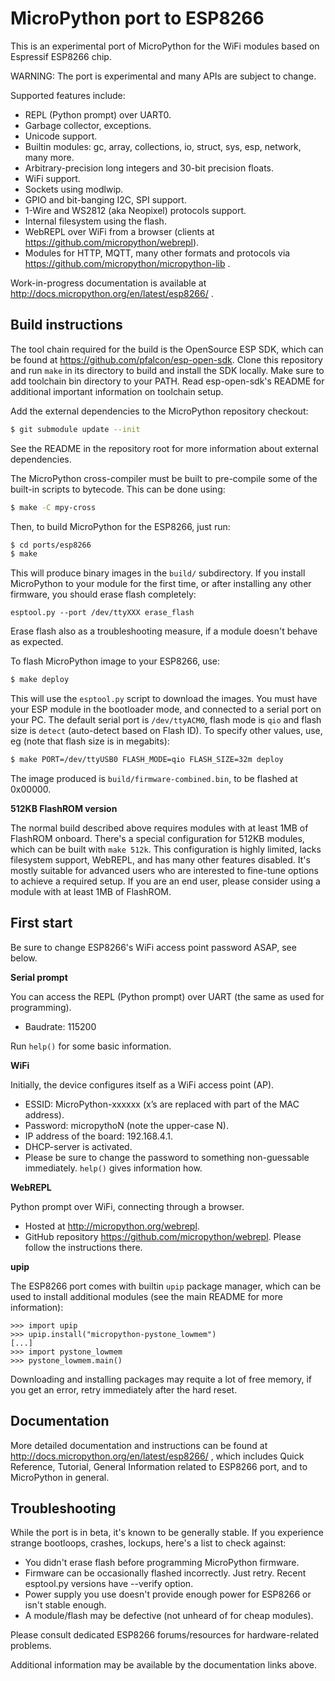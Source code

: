 MicroPython port to ESP8266
===========================

This is an experimental port of MicroPython for the WiFi modules based
on Espressif ESP8266 chip.

WARNING: The port is experimental and many APIs are subject to change.

Supported features include:
- REPL (Python prompt) over UART0.
- Garbage collector, exceptions.
- Unicode support.
- Builtin modules: gc, array, collections, io, struct, sys, esp, network,
  many more.
- Arbitrary-precision long integers and 30-bit precision floats.
- WiFi support.
- Sockets using modlwip.
- GPIO and bit-banging I2C, SPI support.
- 1-Wire and WS2812 (aka Neopixel) protocols support.
- Internal filesystem using the flash.
- WebREPL over WiFi from a browser (clients at https://github.com/micropython/webrepl).
- Modules for HTTP, MQTT, many other formats and protocols via
  https://github.com/micropython/micropython-lib .

Work-in-progress documentation is available at
http://docs.micropython.org/en/latest/esp8266/ .

Build instructions
------------------

The tool chain required for the build is the OpenSource ESP SDK, which can be
found at <https://github.com/pfalcon/esp-open-sdk>.  Clone this repository and
run `make` in its directory to build and install the SDK locally.  Make sure
to add toolchain bin directory to your PATH.  Read esp-open-sdk's README for
additional important information on toolchain setup.

Add the external dependencies to the MicroPython repository checkout:
```bash
$ git submodule update --init
```
See the README in the repository root for more information about external
dependencies.

The MicroPython cross-compiler must be built to pre-compile some of the
built-in scripts to bytecode.  This can be done using:
```bash
$ make -C mpy-cross
```

Then, to build MicroPython for the ESP8266, just run:
```bash
$ cd ports/esp8266
$ make
```
This will produce binary images in the `build/` subdirectory. If you install
MicroPython to your module for the first time, or after installing any other
firmware, you should erase flash completely:

```
esptool.py --port /dev/ttyXXX erase_flash
```

Erase flash also as a troubleshooting measure, if a module doesn't behave as
expected.

To flash MicroPython image to your ESP8266, use:
```bash
$ make deploy
```
This will use the `esptool.py` script to download the images.  You must have
your ESP module in the bootloader mode, and connected to a serial port on your PC.
The default serial port is `/dev/ttyACM0`, flash mode is `qio` and flash size is
`detect` (auto-detect based on Flash ID). To specify other values, use, eg (note
that flash size is in megabits):
```bash
$ make PORT=/dev/ttyUSB0 FLASH_MODE=qio FLASH_SIZE=32m deploy
```

The image produced is `build/firmware-combined.bin`, to be flashed at 0x00000.

__512KB FlashROM version__

The normal build described above requires modules with at least 1MB of FlashROM
onboard. There's a special configuration for 512KB modules, which can be
built with `make 512k`. This configuration is highly limited, lacks filesystem
support, WebREPL, and has many other features disabled. It's mostly suitable
for advanced users who are interested to fine-tune options to achieve a required
setup. If you are an end user, please consider using a module with at least 1MB
of FlashROM.

First start
-----------

Be sure to change ESP8266's WiFi access point password ASAP, see below.

__Serial prompt__

You can access the REPL (Python prompt) over UART (the same as used for
programming).
- Baudrate: 115200

Run `help()` for some basic information.

__WiFi__

Initially, the device configures itself as a WiFi access point (AP).
- ESSID: MicroPython-xxxxxx (x’s are replaced with part of the MAC address).
- Password: micropythoN (note the upper-case N).
- IP address of the board: 192.168.4.1.
- DHCP-server is activated.
- Please be sure to change the password to something non-guessable
  immediately. `help()` gives information how.

__WebREPL__

Python prompt over WiFi, connecting through a browser.
- Hosted at http://micropython.org/webrepl.
- GitHub repository https://github.com/micropython/webrepl.
  Please follow the instructions there.

__upip__

The ESP8266 port comes with builtin `upip` package manager, which can
be used to install additional modules (see the main README for more
information):

```
>>> import upip
>>> upip.install("micropython-pystone_lowmem")
[...]
>>> import pystone_lowmem
>>> pystone_lowmem.main()
```

Downloading and installing packages may requite a lot of free memory,
if you get an error, retry immediately after the hard reset.

Documentation
-------------

More detailed documentation and instructions can be found at
http://docs.micropython.org/en/latest/esp8266/ , which includes Quick
Reference, Tutorial, General Information related to ESP8266 port, and
to MicroPython in general.

Troubleshooting
---------------

While the port is in beta, it's known to be generally stable. If you
experience strange bootloops, crashes, lockups, here's a list to check against:

- You didn't erase flash before programming MicroPython firmware.
- Firmware can be occasionally flashed incorrectly. Just retry. Recent
  esptool.py versions have --verify option.
- Power supply you use doesn't provide enough power for ESP8266 or isn't
  stable enough.
- A module/flash may be defective (not unheard of for cheap modules).

Please consult dedicated ESP8266 forums/resources for hardware-related
problems.

Additional information may be available by the documentation links above.

